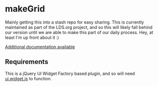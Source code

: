 # makeGrid
Mainly getting this into a stash repo for easy sharing.  This is currently maintained as part of the LDS.org project, and so this will likely fall behind our version until we are able to make this part of our daily process. Hey, at least I'm up front about it :)

[Additional documentation available](http://design/mlw/ldsorg/prototypes/patterns/makeGrid.html)

## Requirements
This is a jQuery UI Widget Factory based plugin, and so will need [ui.widget.js](http://dev.ldscdn.org/scripts/ui/1.9.1/jquery.ui.widget.min.js) to function.